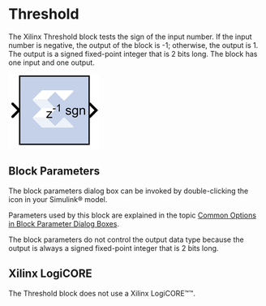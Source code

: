 # Threshold

The Xilinx Threshold block tests the sign of the input number. If the
input number is negative, the output of the block is -1; otherwise, the
output is 1. The output is a signed fixed-point integer that is 2 bits
long. The block has one input and one output.

![](./Images/huo1555437339003.png)

## Block Parameters

The block parameters dialog box can be invoked by double-clicking the
icon in your Simulink® model.

Parameters used by this block are explained in the topic [Common Options
in Block Parameter Dialog
Boxes](common-options-in-block-parameter-dialog-boxes-aa1032308.html).

The block parameters do not control the output data type because the
output is always a signed fixed-point integer that is 2 bits long.

## Xilinx LogiCORE

The Threshold block does not use a Xilinx LogiCORE™™.
